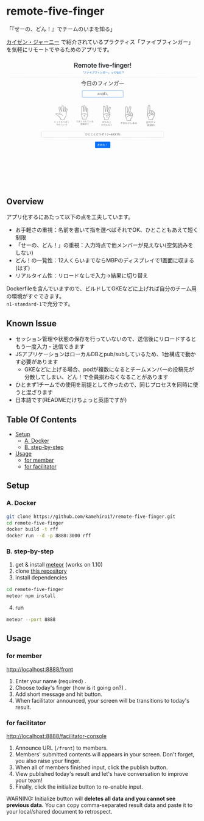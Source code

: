 # remote-five-finger

「『せーの、どん！』でチームのいまを知る」  
  
[カイゼン・ジャーニー](https://kaizenjourney.jp/) で紹介されているプラクティス「ファイブフィンガー」を気軽にリモートでやるためのアプリです。  

![screenshot](./screenshot.gif)

## Overview

アプリ化するにあたって以下の点を工夫しています。  

- お手軽さの重視：名前を書いて指を選べばそれでOK、ひとこともあえて短く制限
- 「せーの、どん！」の重視：入力時点で他メンバーが見えない(空気読みをしない)
- どん！の一覧性：12人くらいまでならMBPのディスプレイで1画面に収まる(はず)
- リアルタイム性：リロードなしで入力→結果に切り替え

Dockerfileを含んでいますので、ビルドしてGKEなどに上げれば自分のチーム用の環境がすぐできます。  
`n1-standard-1`で充分です。  

## Known Issue

- セッション管理や状態の保存を行っていないので、送信後にリロードするともう一度入力・送信できます
- JSアプリケーションはローカルDBとpub/subしているため、1台構成で動かす必要があります
  - GKEなどに上げる場合、podが複数になるとチームメンバーの投稿先が分散してしまい、どん！で全員揃わなくなることがあります
- ひとまず1チームでの使用を前提として作ったので、同じプロセスを同時に使うと混ざります
- 日本語です(READMEだけちょっと英語ですが)

## Table Of Contents

- [Setup](#setup)
  - [A. Docker](#a-docker)
  - [B. step-by-step](#b-step-by-step)
- [Usage](#usage)
  - [for member](#for-member)
  - [for facilitator](#for-facilitator)

## Setup

### A. Docker

```sh
git clone https://github.com/kamehiro17/remote-five-finger.git
cd remote-five-finger
docker build -t rff
docker run --d -p 8888:3000 rff
```

### B. step-by-step

1. get & install [meteor](https://www.meteor.com/install)  (works on 1.10)
2. clone [this repository](https://github.com/kamehiro17/remote-five-finger.git)
3. install dependencies

```sh
cd remote-five-finger
meteor npm install
```

4. run

```sh
meteor --port 8888
```

## Usage

### for member

[http://localhost:8888/front](http://localhost:8888/front)

1. Enter your name (required) .
2. Choose today's finger (how is it going on?) .
3. Add short message and hit button.
4. When facilitator announced, your screen will be transitions to today's result.

### for facilitator

[http://localhost:8888/facilitator-console](http://localhost:8888/facilitator-console)

1. Announce URL (`/front`) to members.
2. Members' submitted contents will appears in your screen. Don't forget, you also raise your finger.
3. When all of members finished input, click the publish button.
4. View published today's result and let's have conversation to improve your team!
5. Finally, click the initialize button to re-enable input. 

WARNING: Initialize button will **deletes all data and you cannot see previous data.** You can copy comma-separated result data and paste it to your local/shared document to retrospect.


